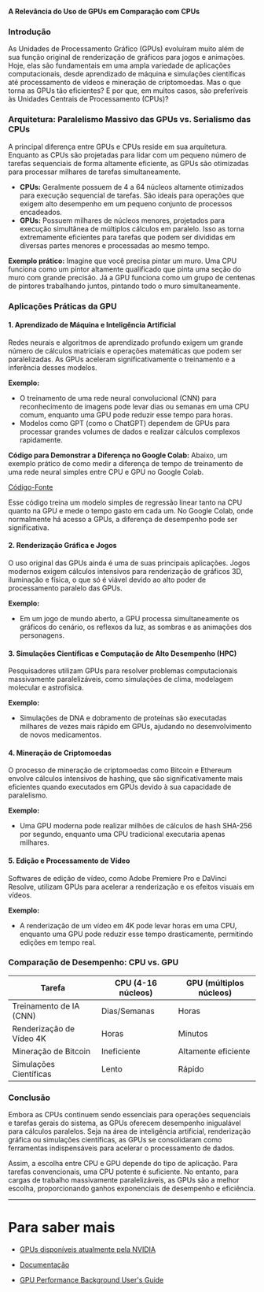 **A Relevância do Uso de GPUs em Comparação com CPUs**

### Introdução
As Unidades de Processamento Gráfico (GPUs) evoluíram muito além de sua função original de renderização de gráficos para jogos e animações. Hoje, elas são fundamentais em uma ampla variedade de aplicações computacionais, desde aprendizado de máquina e simulações científicas até processamento de vídeos e mineração de criptomoedas. Mas o que torna as GPUs tão eficientes? E por que, em muitos casos, são preferíveis às Unidades Centrais de Processamento (CPUs)?

### Arquitetura: Paralelismo Massivo das GPUs vs. Serialismo das CPUs
A principal diferença entre GPUs e CPUs reside em sua arquitetura. Enquanto as CPUs são projetadas para lidar com um pequeno número de tarefas sequenciais de forma altamente eficiente, as GPUs são otimizadas para processar milhares de tarefas simultaneamente.

- **CPUs:** Geralmente possuem de 4 a 64 núcleos altamente otimizados para execução sequencial de tarefas. São ideais para operações que exigem alto desempenho em um pequeno conjunto de processos encadeados.
- **GPUs:** Possuem milhares de núcleos menores, projetados para execução simultânea de múltiplos cálculos em paralelo. Isso as torna extremamente eficientes para tarefas que podem ser divididas em diversas partes menores e processadas ao mesmo tempo.

**Exemplo prático:** 
Imagine que você precisa pintar um muro. Uma CPU funciona como um pintor altamente qualificado que pinta uma seção do muro com grande precisão. Já a GPU funciona como um grupo de centenas de pintores trabalhando juntos, pintando todo o muro simultaneamente.

### Aplicações Práticas da GPU

#### 1. **Aprendizado de Máquina e Inteligência Artificial**
Redes neurais e algoritmos de aprendizado profundo exigem um grande número de cálculos matriciais e operações matemáticas que podem ser paralelizadas. As GPUs aceleram significativamente o treinamento e a inferência desses modelos.

**Exemplo:** 
- O treinamento de uma rede neural convolucional (CNN) para reconhecimento de imagens pode levar dias ou semanas em uma CPU comum, enquanto uma GPU pode reduzir esse tempo para horas.
- Modelos como GPT (como o ChatGPT) dependem de GPUs para processar grandes volumes de dados e realizar cálculos complexos rapidamente.

**Código para Demonstrar a Diferença no Google Colab:**
Abaixo, um exemplo prático de como medir a diferença de tempo de treinamento de uma rede neural simples entre CPU e GPU no Google Colab.

[Código-Fonte ](./colabs/cpu_gpu.ipynb)

Esse código treina um modelo simples de regressão linear tanto na CPU quanto na GPU e mede o tempo gasto em cada um. No Google Colab, onde normalmente há acesso a GPUs, a diferença de desempenho pode ser significativa.

#### 2. **Renderização Gráfica e Jogos**
O uso original das GPUs ainda é uma de suas principais aplicações. Jogos modernos exigem cálculos intensivos para renderização de gráficos 3D, iluminação e física, o que só é viável devido ao alto poder de processamento paralelo das GPUs.

**Exemplo:**
- Em um jogo de mundo aberto, a GPU processa simultaneamente os gráficos do cenário, os reflexos da luz, as sombras e as animações dos personagens.

#### 3. **Simulações Científicas e Computação de Alto Desempenho (HPC)**
Pesquisadores utilizam GPUs para resolver problemas computacionais massivamente paralelizáveis, como simulações de clima, modelagem molecular e astrofísica.

**Exemplo:**
- Simulações de DNA e dobramento de proteínas são executadas milhares de vezes mais rápido em GPUs, ajudando no desenvolvimento de novos medicamentos.

#### 4. **Mineração de Criptomoedas**
O processo de mineração de criptomoedas como Bitcoin e Ethereum envolve cálculos intensivos de hashing, que são significativamente mais eficientes quando executados em GPUs devido à sua capacidade de paralelismo.

**Exemplo:**
- Uma GPU moderna pode realizar milhões de cálculos de hash SHA-256 por segundo, enquanto uma CPU tradicional executaria apenas milhares.

#### 5. **Edição e Processamento de Vídeo**
Softwares de edição de vídeo, como Adobe Premiere Pro e DaVinci Resolve, utilizam GPUs para acelerar a renderização e os efeitos visuais em vídeos.

**Exemplo:**
- A renderização de um vídeo em 4K pode levar horas em uma CPU, enquanto uma GPU pode reduzir esse tempo drasticamente, permitindo edições em tempo real.

### Comparação de Desempenho: CPU vs. GPU
| Tarefa | CPU (4-16 núcleos) | GPU (múltiplos núcleos) |
|--------|----------------|-----------------|
| Treinamento de IA (CNN) | Dias/Semanas | Horas |
| Renderização de Vídeo 4K | Horas | Minutos |
| Mineração de Bitcoin | Ineficiente | Altamente eficiente |
| Simulações Científicas | Lento | Rápido |

### Conclusão
Embora as CPUs continuem sendo essenciais para operações sequenciais e tarefas gerais do sistema, as GPUs oferecem desempenho inigualável para cálculos paralelos. Seja na área de inteligência artificial, renderização gráfica ou simulações científicas, as GPUs se consolidaram como ferramentas indispensáveis para acelerar o processamento de dados. 

Assim, a escolha entre CPU e GPU depende do tipo de aplicação. Para tarefas convencionais, uma CPU potente é suficiente. No entanto, para cargas de trabalho massivamente paralelizáveis, as GPUs são a melhor escolha, proporcionando ganhos exponenciais de desempenho e eficiência.

---
# Para saber mais

- [GPUs disponíveis atualmente pela NVIDIA](https://www.nvidia.com/en-us/geforce/graphics-cards/compare/)

- [Documentação](https://docs.nvidia.com/vgpu/index.html)

- [GPU Performance Background User's Guide](https://docs.nvidia.com/deeplearning/performance/dl-performance-gpu-background/index.html)